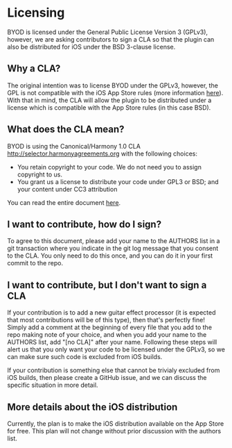 # Licensing

BYOD is licensed under the General Public
License Version 3 (GPLv3), however, we are
asking contributors to sign a CLA so that
the plugin can also be distributed for iOS
under the BSD 3-clause license.

## Why a CLA?
The original intention was to license BYOD
under the GPLv3, however, the GPL is not
compatible with the iOS App Store rules 
(more information [here](https://www.fsf.org/blogs/licensing/more-about-the-app-store-gpl-enforcement)).
With that in mind, the CLA will allow the plugin
to be distributed under a license which is compatible
with the App Store rules (in this case BSD).

## What does the CLA mean?
BYOD is using the Canonical/Harmony 1.0 CLA
http://selector.harmonyagreements.org with
the following choices:

- You retain copyright to your code. We do not need you to assign copyright to us.
- You grant us a license to distribute your code under GPL3 or BSD; and your content under CC3 attribution

You can read the entire document [here](./BYOD-Individual-CLA.pdf).

## I want to contribute, how do I sign?
To agree to this document, please add your name
to the AUTHORS list in a git transaction where
you indicate in the git log message that you
consent to the CLA. You only need to do this once,
and you can do it in your first commit to the repo.

## I want to contribute, but I don't want to sign a CLA
If your contribution is to add a new guitar effect
processor (it is expected that most contributions
will be of this type), then that's perfectly fine!
Simply add a comment at the beginning of every file
that you add to the repo making note of your choice,
and when you add your name to the AUTHORS list, add
"[no CLA]" after your name. Following these steps will
alert us that you only want your code to be licensed
under the GPLv3, so we can make sure such code is
excluded from iOS builds.

If your contribution is something else that cannot be
trivialy excluded from iOS builds, then please create
a GitHub issue, and we can discuss the specific situation
in more detail.

## More details about the iOS distribution
Currently, the plan is to make the iOS distribution
available on the App Store for free. This plan will
not change without prior discussion with the authors
list.
